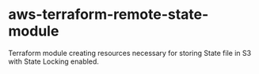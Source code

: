 # aws-terraform-remote-state-module
Terraform module creating resources necessary for storing State file in S3 with State Locking enabled.
